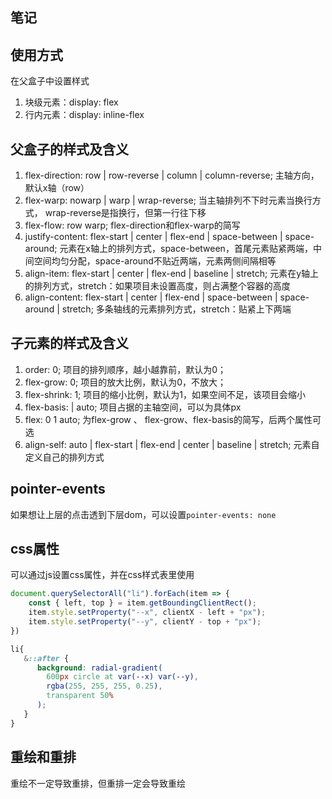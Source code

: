 ## 笔记

## 使用方式
在父盒子中设置样式
1. 块级元素：display: flex
2. 行内元素：display: inline-flex

## 父盒子的样式及含义
1. flex-direction: row | row-reverse | column | column-reverse; 主轴方向，默认x轴（row）
2. flex-warp: nowarp | warp | wrap-reverse; 当主轴排列不下时元素当换行方式， wrap-reverse是指换行，但第一行往下移
3. flex-flow: row warp; flex-direction和flex-warp的简写
4. justify-content: flex-start | center | flex-end | space-between | space-around; 元素在x轴上的排列方式，space-between，首尾元素贴紧两端，中间空间均匀分配，space-around不贴近两端，元素两侧间隔相等
5. align-item: flex-start | center | flex-end | baseline | stretch; 元素在y轴上的排列方式，stretch：如果项目未设置高度，则占满整个容器的高度
6. align-content: flex-start | center | flex-end | space-between | space-around | stretch; 多条轴线的元素排列方式，stretch：贴紧上下两端

## 子元素的样式及含义
1. order: 0; 项目的排列顺序，越小越靠前，默认为0；
2. flex-grow: 0; 项目的放大比例，默认为0，不放大；
3. flex-shrink: 1; 项目的缩小比例，默认为1，如果空间不足，该项目会缩小
4. flex-basis: <length> | auto; 项目占据的主轴空间，可以为具体px
5. flex: 0 1 auto; 为flex-grow 、 flex-grow、flex-basis的简写，后两个属性可选
6. align-self: auto | flex-start | flex-end | center | baseline | stretch; 元素自定义自己的排列方式

## pointer-events
如果想让上层的点击透到下层dom，可以设置`pointer-events: none`

## css属性
可以通过js设置css属性，并在css样式表里使用
```js
document.querySelectorAll("li").forEach(item => {
    const { left, top } = item.getBoundingClientRect();
    item.style.setProperty("--x", clientX - left + "px");
    item.style.setProperty("--y", clientY - top + "px");
})
```

```css
li{
   &::after {
      background: radial-gradient(
        600px circle at var(--x) var(--y),
        rgba(255, 255, 255, 0.25),
        transparent 50%
      );
   }
}
```

## 重绘和重排
重绘不一定导致重排，但重排一定会导致重绘